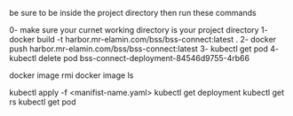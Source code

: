 be sure to be inside the project directory then run these commands

0- make sure your curnet working directory is your project directory
1- docker build -t harbor.mr-elamin.com/bss/bss-connect:latest .
2- docker push harbor.mr-elamin.com/bss/bss-connect:latest 
3- kubectl get pod
4- kubectl delete pod bss-connect-deployment-84546d9755-4rb66 


docker image rmi <id>
docker image ls



kubectl apply -f <manifist-name.yaml>
kubectl get deployment
kubectl get rs
kubectl get pod